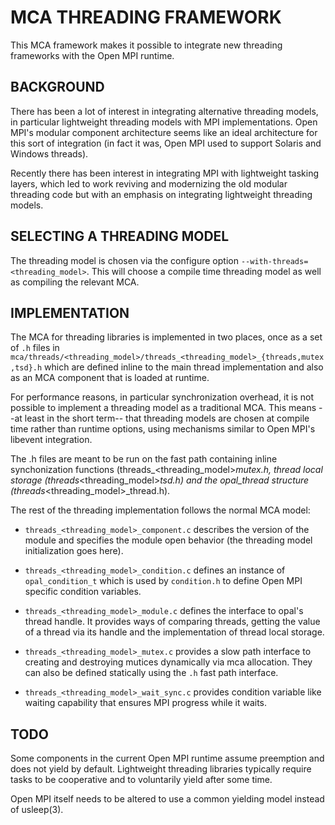 # MCA THREADING FRAMEWORK

This MCA framework makes it possible to integrate new threading frameworks with the Open MPI runtime.

## BACKGROUND

There has been a lot of interest in integrating alternative threading models, in particular lightweight threading models with MPI implementations. Open MPI's modular component architecture seems like an ideal architecture for this sort of integration (in fact it was, Open MPI used to support Solaris and Windows threads).

Recently there has been interest in integrating MPI with lightweight tasking layers, which led to work reviving and modernizing the old modular threading code but with an emphasis on integrating lightweight threading models.

## SELECTING A THREADING MODEL

The threading model is chosen via the configure option `--with-threads=<threading_model>`. This will choose a compile time threading model as well as compiling the relevant MCA.

## IMPLEMENTATION

The MCA for threading libraries is implemented in two places, once as a set of `.h` files in `mca/threads/<threading_model>/threads_<threading_model>_{threads,mutex,tsd}.h` which are defined inline to the main thread implementation and also as an MCA component that is loaded at runtime.

For performance reasons, in particular synchronization overhead, it is not possible to implement a threading model as a traditional MCA. This means --at least in the short term-- that threading models are chosen at compile time rather than runtime options, using mechanisms similar to Open MPI's libevent integration.

The .h files are meant to be run on the fast path containing inline synchonization functions (threads_<threading_model>_mutex.h, thread local storage (threads_<threading_model>_tsd.h) and the opal_thread structure (threads_<threading_model>_thread.h).

The rest of the threading implementation follows the normal MCA model:

* `threads_<threading_model>_component.c` describes the version of the module and specifies the module open behavior (the threading model initialization goes here).

* `threads_<threading_model>_condition.c` defines an instance of `opal_condition_t` which is used by `condition.h` to define Open MPI specific condition variables.

* `threads_<threading_model>_module.c` defines the interface to opal's thread handle. It provides ways of comparing threads, getting the value of a thread via its handle and the implementation of thread local storage.

* `threads_<threading_model>_mutex.c` provides a slow path interface to creating and destroying mutices dynamically via mca allocation. They can also be defined statically using the `.h` fast path interface.

* `threads_<threading_model>_wait_sync.c` provides condition variable like waiting capability that ensures MPI progress while it waits.

## TODO

Some components in the current Open MPI runtime assume preemption and does not yield by default. Lightweight threading libraries typically require tasks to be cooperative and to voluntarily yield after some time.

Open MPI itself needs to be altered to use a common yielding model instead of usleep(3).
